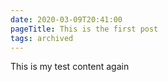 ```yaml
---
date: 2020-03-09T20:41:00
pageTitle: This is the first post
tags: archived
---
```

This is my test content again
